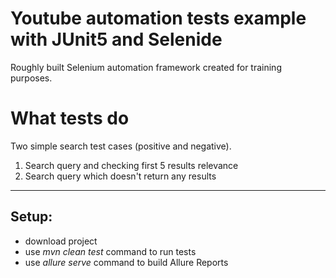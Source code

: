 # Youtube automation tests example with JUnit5 and Selenide
Roughly built Selenium automation framework created for training purposes.

# What tests do

Two simple search test cases (positive and negative).
1. Search query and checking first 5 results relevance
2. Search query which doesn't return any results
- - - -

## Setup:
* download project
* use _mvn clean test_ command to run tests
* use _allure serve_ command to build Allure Reports

